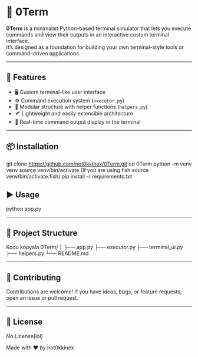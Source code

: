 # 🧠 0Term

**0Term** is a minimalist Python-based terminal simulator that lets you execute commands and view their outputs in an interactive custom terminal interface.  
It’s designed as a foundation for building your own terminal-style tools or command-driven applications.

---

## 🚀 Features

- 🖥️ Custom terminal-like user interface  
- ⚙️ Command execution system (`executor.py`)  
- 🧩 Modular structure with helper functions (`helpers.py`)  
- 🪶 Lightweight and easily extensible architecture  
- 💬 Real-time command output display in the terminal

---

## 📦 Installation


git clone https://github.com/not0kkinex/0Term.git
cd 0Term
python -m venv venv
source venv/bin/activate (If you are using fish  source venv/bin/activate.fish)
pip install -r requirements.txt


## ▶️ Usage
python app.py

---


## 🧠 Project Structure
Kodu kopyala
0Term/
│
├── app.py
├── executor.py
├── terminal_ui.py
├── helpers.py
└── README.md

---

## 🧩 Contributing
Contributions are welcome!
If you have ideas, bugs, or feature requests, open an issue or pull request.

---

## 📄 License
No License(lol)

Made with ❤️ by not0kkinex
